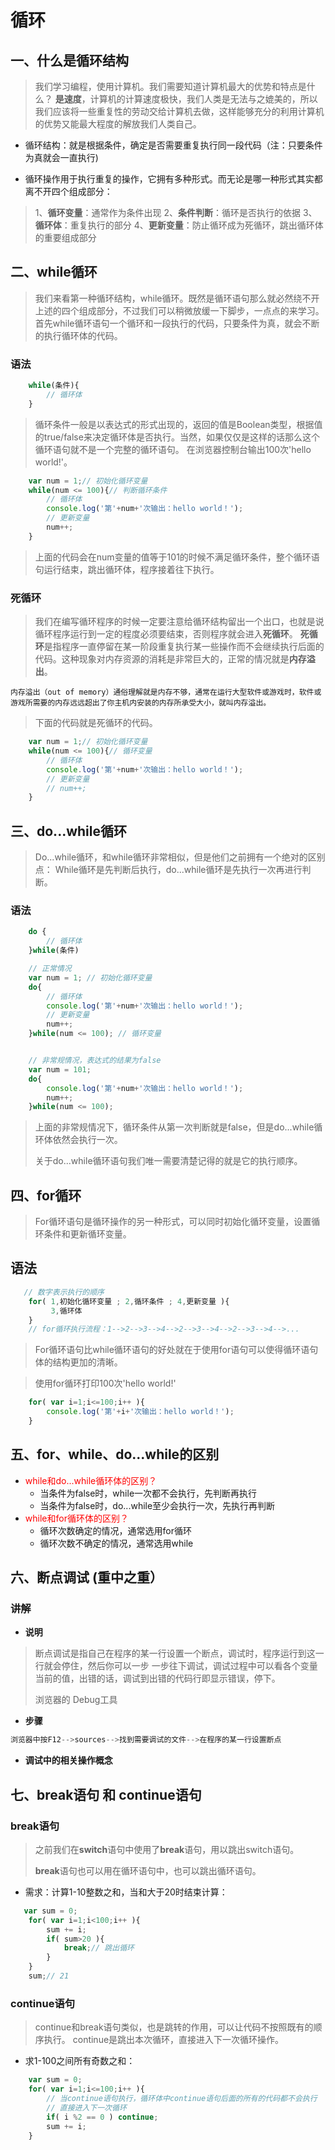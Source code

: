 # 循环

## 一、什么是循环结构

> 我们学习编程，使用计算机。我们需要知道计算机最大的优势和特点是什么？
> **是速度**，计算机的计算速度极快，我们人类是无法与之媲美的，所以我们应该将一些重复性的劳动交给计算机去做，这样能够充分的利用计算机的优势又能最大程度的解放我们人类自己。

- 循环结构：就是根据条件，确定是否需要重复执行同一段代码（注：只要条件为真就会一直执行)

- 循环操作用于执行重复的操作，它拥有多种形式。而无论是哪一种形式其实都离不开四个组成部分：

> 1、**循环变量**：通常作为条件出现
> 2、**条件判断**：循环是否执行的依据
> 3、**循环体**：重复执行的部分
> 4、**更新变量**：防止循环成为死循环，跳出循环体的重要组成部分



## 二、while循环

> 我们来看第一种循环结构，while循环。既然是循环语句那么就必然绕不开上述的四个组成部分，不过我们可以稍微放缓一下脚步，一点点的来学习。
> 首先while循环语句一个循环和一段执行的代码，只要条件为真，就会不断的执行循环体的代码。

### 语法

```javascript
    while(条件){
        // 循环体
    }
```

> 循环条件一般是以表达式的形式出现的，返回的值是Boolean类型，根据值的true/false来决定循环体是否执行。当然，如果仅仅是这样的话那么这个循环语句就不是一个完整的循环语句。
> 在浏览器控制台输出100次'hello world!'。

```javascript
    var num = 1;// 初始化循环变量
    while(num <= 100){// 判断循环条件
        // 循环体
        console.log('第'+num+'次输出：hello world！');
        // 更新变量
        num++;
    }
```

> 上面的代码会在num变量的值等于101的时候不满足循环条件，整个循环语句运行结束，跳出循环体，程序接着往下执行。



### 死循环

> 我们在编写循环程序的时候一定要注意给循环结构留出一个出口，也就是说循环程序运行到一定的程度必须要结束，否则程序就会进入**死循环**。
> **死循环**是指程序一直停留在某一阶段重复执行某一些操作而不会继续执行后面的代码。这种现象对内存资源的消耗是非常巨大的，正常的情况就是**内存溢出**。

```text
内存溢出（out of memory）通俗理解就是内存不够，通常在运行大型软件或游戏时，软件或游戏所需要的内存远远超出了你主机内安装的内存所承受大小，就叫内存溢出。
```

> 下面的代码就是死循环的代码。

```js
  	var num = 1;// 初始化循环变量
    while(num <= 100){// 循环变量
        // 循环体
        console.log('第'+num+'次输出：hello world！');
        // 更新变量
        // num++;
    }
```



## 三、do...while循环

> Do...while循环，和while循环非常相似，但是他们之前拥有一个绝对的区别点：
> While循环是先判断后执行，do...while循环是先执行一次再进行判断。

### 语法

```js
    do {
        // 循环体
    }while(条件)
```

```js
    // 正常情况
    var num = 1; // 初始化循环变量
    do{
        // 循环体
        console.log('第'+num+'次输出：hello world！');
        // 更新变量
        num++;
    }while(num <= 100); // 循环变量


    // 非常规情况，表达式的结果为false
    var num = 101;
    do{
        console.log('第'+num+'次输出：hello world！');
        num++;
    }while(num <= 100);
```

> 上面的非常规情况下，循环条件从第一次判断就是false，但是do...while循环体依然会执行一次。
>
> 关于do...while循环语句我们唯一需要清楚记得的就是它的执行顺序。

 

 



## 四、for循环

> For循环语句是循环操作的另一种形式，可以同时初始化循环变量，设置循环条件和更新循环变量。

## 语法

```js
   // 数字表示执行的顺序
    for( 1,初始化循环变量 ; 2,循环条件 ; 4,更新变量 ){
         3,循环体
    }
	// for循环执行流程：1-->2-->3-->4-->2-->3-->4-->2-->3-->4-->...
```

> For循环语句比while循环语句的好处就在于使用for语句可以使得循环语句体的结构更加的清晰。

> 使用for循环打印100次'hello world!'

```js
    for( var i=1;i<=100;i++ ){
        console.log('第'+i+'次输出：hello world！');
    }
```



 

## 五、for、while、do...while的区别 

- <font color="red">while和do...while循环体的区别？</font>
  - 当条件为false时，while一次都不会执行，先判断再执行
  - 当条件为false时，do...while至少会执行一次，先执行再判断
- <font color="red">while和for循环体的区别？</font>
  - 循环次数确定的情况，通常选用for循环
  - 循环次数不确定的情况，通常选用while

 

## 六、断点调试   (重中之重）

### 讲解

- **说明** 

> 断点调试是指自己在程序的某一行设置一个断点，调试时，程序运行到这一行就会停住，然后你可以一步    一步往下调试，调试过程中可以看各个变量当前的值，出错的话，调试到出错的代码行即显示错误，停下。
>
> 浏览器的 Debug工具

- **步骤** 

```js
浏览器中按F12-->sources-->找到需要调试的文件-->在程序的某一行设置断点
```

- **调试中的相关操作概念** 



## 七、break语句 和 continue语句

### break语句

> 之前我们在**switch**语句中使用了**break**语句，用以跳出switch语句。
>
> **break**语句也可以用在循环语句中，也可以跳出循环语句。

- 需求：计算1-10整数之和，当和大于20时结束计算：

```js
   var sum = 0;
    for( var i=1;i<100;i++ ){
        sum += i;
        if( sum>20 ){
            break;// 跳出循环
        }
    }
    sum;// 21
```



### continue语句

> continue和break语句类似，也是跳转的作用，可以让代码不按照既有的顺序执行。
> continue是跳出本次循环，直接进入下一次循环操作。

- 求1-100之间所有奇数之和：

```js
    var sum = 0;
    for( var i=1;i<=100;i++ ){
        // 当continue语句执行，循环体中continue语句后面的所有的代码都不会执行
        // 直接进入下一次循环
        if( i %2 == 0 ) continue;
        sum += i;
    }
```



